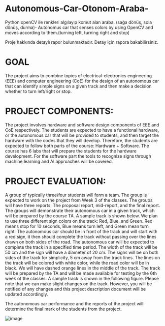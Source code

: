 # Autonomous-Car-Otonom-Araba-
Python openCV ile renkleri algılayıp komut alan araba. (sağa dönüş, sola dönüş, durma)- Autonomus car that senses colors by using OpenCV and moves according to them.(turning left, turning right and stop)

Proje hakkında detaylı rapor bulunmaktadır. Detay için rapora bakabilirsiniz.

# GOAL
The project aims to combine topics of electrical-electronics engineering (EEE) and computer
engineering (CoE) for the design of an autonomous car that can identify simple signs on a given
track and then make a decision whether to turn left/right or stop.


# PROJECT COMPONENTS:
The project involves hardware and software design components of EEE and CoE respectively.
The students are expected to have a functional hardware, or the autonomous car that will be
provided to students, and then target the hardware with the codes that they will develop.
Therefore, the students are expected to follow both parts of the course: Hardware + Software.
The course has 6 labs that will prepare the students for the hardware development. For the
software part the tools to recognize signs through machine learning and AI approaches will be
covered.


# PROJECT EVALUATION:
A group of typically three/four students will form a team. The group is expected to work on the
project from Week 3 of the classes. The groups will have three reports: The proposal report,
mid-report, and the final report. The groups will demonstrate their autonomous car in a given
track, which will be prepared by the course TA. A sample track is shown below. We plan to use
three different sign colors on the track: Red, Blue, and Green. Red means stop for 10 seconds,
Blue means turn left, and Green mean turn right. The autonomous car should be in front of the
track and will start with a red sign, it then should complete the track without passing over the
lines drawn on both sides of the road. The autonomous car will be expected to complete the
track in a specified time period. The width of the track will be 50 cm and the sign will have a
diameter of 20 cm. The signs will be on both sides of the track for simplicity, 5 cm away from the
track lines. The lines on the track will be colored with white color, while the road color will be in
black. We will have dashed orange lines in the middle of the track.
The track will be prepared by the TA and will be made available for testing by the 6th week of
the classes. A sample track is shown in the following figure.
Please note that we can make slight changes on the track. However, you will be notified of any
changes and this project description document will be updated accordingly.


The autonomous car performance and the reports of the project will determine the final mark of
the students from the project.


![image](https://user-images.githubusercontent.com/80919382/112137231-0dc74e00-8be1-11eb-9650-f9a31b959197.png)

